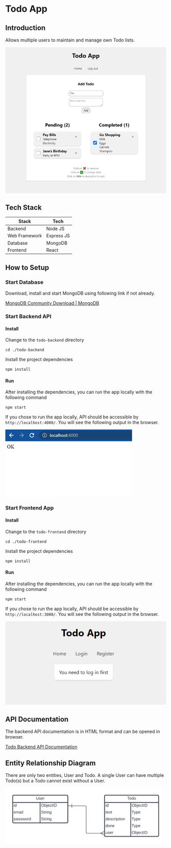 # Todo App

## Introduction

Allows multiple users to maintain and manage own Todo lists.

![](assets/Todo%20App.png)

## Tech Stack

| Stack         | Tech       |
| ------------- | ---------- |
| Backend       | Node JS    |
| Web Framework | Express JS |
| Database      | MongoDB    |
| Frontend      | React      |

## How to Setup

### Start Database

Download, install and start MongoDB using following link if not already.

[MongoDB Community Download | MongoDB](https://www.mongodb.com/try/download/community)

### Start Backend API

#### Install

Change to the `todo-backend` directory

```
cd ./todo-backend
```

Install the project dependencies

```
npm install
```

#### Run

After installing the dependencies, you can run the app locally with the following command

```
npm start
```

If you chose to run the app locally, API should be accessible by `http://localhost:4000/`. You will see the following output in the browser.

![](assets/Screenshot%20Backend.png)

### Start Frontend App

#### Install

Change to the `todo-frontend` directory

```
cd ./todo-frontend
```

Install the project dependencies

```
npm install
```

#### Run

After installing the dependencies, you can run the app locally with the following command

```
npm start
```

If you chose to run the app locally, API should be accessible by `http://localhost:3000/`. You will see the following output in the browser.

![](assets/Screenshot%20Frontend.png)

## API Documentation

The backend API documentation is in HTML format and can be opened in browser.

[Todo Backend API Documentation](todo-backend/doc/index.html)

## Entity Relationship Diagram

There are only two entities, User and Todo. A single User can have multiple Todo(s) but a Todo cannot exist without a User.

![](assets/ToDo%20App%20ER%20Diagram.png)
